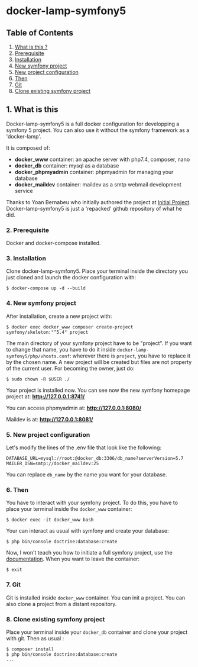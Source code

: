 # docker-lamp-symfony5

## Table of Contents
1. [What is this ?](#1-what-is-this)
2. [Prerequisite](#2-prerequisites)
3. [Installation](#3-installation)
4. [New symfony project](#4-new-symfony-project)
5. [New project configuration](#5-new-project-configuration)
6. [Then](#6-then)
7. [Git](#7-git)
8. [Clone existing symfony project](#8-clone-existing-symfony-project)


## 1. What is this

Docker-lamp-symfony5 is a full docker configuration for developping a symfony 5 project. You can also use it without the symfony framework as a 'docker-lamp'.

It is composed of:
- **docker_www** container: an apache server with php7.4, composer, nano 
- **docker_db** container: mysql as a database                          
- **docker_phpmyadmin** container: phpmyadmin for managing your database        
- **docker_maildev** container: maildev as a smtp webmail development service

Thanks to Yoan Bernabeu who initially authored the project at [Initial Project](https://gitlab.com/yoandev.co/environnement-de-developpement-symfony-5-avec-docker-et-docker-compose/). Docker-lamp-symfony5 is just a 'repacked' github repository of what he did.



### 2. Prerequisite

Docker and docker-compose installed.



### 3. Installation

Clone docker-lamp-symfony5.
Place your terminal inside the directory you just cloned and launch the docker configuration with:
```
$ docker-compose up -d --build
```


### 4. New symfony project

After installation, create a new project with:
```
$ docker exec docker_www composer create-project symfony/skeleton:"^5.4" project
```
The main directory of your symfony project have to be "project". If you want to change that name, you have to do it inside `docker-lamp-symfony5/php/vhosts.conf`: wherever there is `project`, you have to replace it by the chosen name.
A new project will be created but files are not property of the current user. For becoming the owner, just do:
```
$ sudo chown -R $USER ./
```

Your project is installed now. You can see now the new symfony homepage project at:
**http://127.0.0.1:8741/**

You can access phpmyadmin at:
**http://127.0.0.1:8080/**

Maildev is at:
**http://127.0.0.1:8081/**



### 5. New project configuration

Let's modify the lines of the .env file that look like the following:
```
DATABASE_URL=mysql://root:@docker_db:3306/db_name?serverVersion=5.7
MAILER_DSN=smtp://docker_maildev:25
```
You can replace `db_name` by the name you want for your database.



### 6. Then

You have to interact with your symfony project. To do this, you have to place your terminal inside the `docker_www` container:
```
$ docker exec -it docker_www bash
```
Your can interact as usual with symfony and create your database:
```
$ php bin/console doctrine:database:create
```
Now, I won't teach you how to initiate a full symfony project, use the [documentation](https://symfony.com/).
When you want to leave the container:
```
$ exit
```



### 7. Git

Git is installed inside `docker_www` container. You can init a project. You can also clone a project from a distant repository.



### 8. Clone existing symfony project

Place your terminal inside your `docker_db` container and clone your project with git. Then as usual :
```
$ composer install
$ php bin/console doctrine:database:create
...
```
